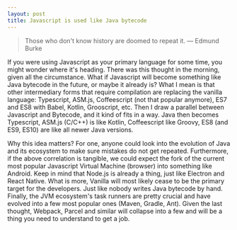 ```yaml
---
layout: post
title: Javascript is used like Java bytecode
---
```


> Those who don't know history are doomed to repeat it.
―  Edmund Burke

If you were using Javascript as your primary language for some time, 
you might wonder where it's heading. There was this thought in the morning, 
given all the circumstance. What if Javascript will become something like 
Java bytecode in the future, or maybe it already is? What I mean is that 
other intermediary forms that require compilation are replacing the vanilla 
language: Typescript, ASM.js, Coffeescript (not that popular anymore), 
ES7 and ES8 with Babel, Kotlin, Grooscript, etc. Then I draw a parallel 
between Javascript and Bytecode, and it kind of fits in a way. Java then 
becomes Typescript, ASM.js (C/C++) is like Kotlin, Coffeescript like 
Groovy, ES8 (and ES9, ES10) are like all newer Java versions.

Why this idea matters? For one, anyone could look into the evolution of 
Java and its ecosystem to make sure mistakes do not get repeated. 
Furthermore, if the above correlation is tangible, we could expect 
the fork of the current most popular Javascript Virtual Machine (browser) 
into something like Android. Keep in mind that Node.js is already a thing, 
just like Electron and React Native. What is more, Vanilla will most likely 
cease to be the primary target for the developers. Just like nobody writes 
Java bytecode by hand. Finally, the JVM ecosystem's task runners are pretty 
crucial and have evolved into a few most popular ones (Maven, Gradle, Ant). 
Given the last thought, Webpack, Parcel and similar will collapse into a 
few and will be a thing you need to understand to get a job.
